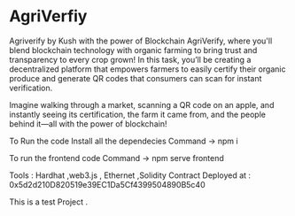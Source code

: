 # AgriVerfiy
Agriverify by Kush with the power of Blockchain
AgriVerify, where you'll blend blockchain technology with organic farming to bring trust and transparency to every crop grown! In this task, you’ll be creating a decentralized platform that empowers farmers to easily certify their organic produce and generate QR codes that consumers can scan for instant verification.

Imagine walking through a market, scanning a QR code on an apple, and instantly seeing its certification, the farm it came from, and the people behind it—all with the power of blockchain!

To Run the code Install all the dependecies 
Command -> npm i 

To run the frontend code 
Command -> npm serve frontend 

Tools : Hardhat ,web3.js , Ethernet ,Solidity 
Contract Deployed at : 0x5d2d210D820519e39EC1Da5Cf4399504890B5c40

This is a test Project . 
